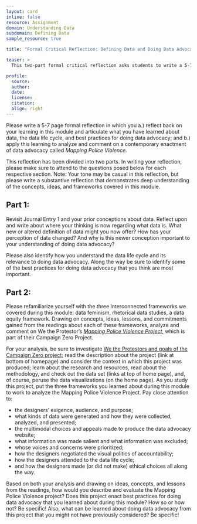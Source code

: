 ```yaml
---
layout: card
inline: false
resource: Assignment
domain: Understanding Data
subdomain: Defining Data
sample_resource: true

title: "Formal Critical Reflection: Defining Data and Doing Data Advocacy"

teaser: >
  This two-part formal critical reflection asks students to write a 5-7 page essay in which they a.) reflect back on their learning about data feminism, rhetorical data studies, and an equity framework and forward their own understandings of data, the data life cycle, and best practices for doing data advocacy; b.) apply learning to describe and analyze a data advocacy website; and c.) reflect on how this learning prepares them to do data advocacy.

profile:
  source:
  author:
  date:
  license:
  citation:
  align: right
---
```


Please write a 5-7 page formal reflection in which you a.) reflect back on your learning in this module and articulate what you have learned about data, the data life cycle, and best practices for doing data advocacy; and b.) apply this learning to analyze and comment on a contemporary enactment of data advocacy called _Mapping Police Violence._

This reflection has been divided into two parts. In writing your reflection, please make sure to attend to the questions posed below for each respective section. Note: Your tone may be casual in this reflection, but please write a substantive reflection that demonstrates deep understanding of the concepts, ideas, and frameworks covered in this module.

## Part 1:

Revisit Journal Entry 1 and your prior conceptions about data. Reflect upon and write about where your thinking is now regarding what data is. What new or altered definition of data might you now offer? How has your perception of data changed? And why is this newer conception important to your understanding of doing data advocacy?

Please also identify how you understand the data life cycle and its relevance to doing data advocacy. Along the way be sure to identify some of the best practices for doing data advocacy that you think are most important.

## Part 2:

Please refamiliarize yourself with the three interconnected frameworks we covered during this module: data feminism, rhetorical data studies, a data equity framework. Drawing on concepts, ideas, lessons, and commitments gained from the readings about each of these frameworks, analyze and comment on We the Protestor’s [_Mapping Police Violence Project,_](https://mappingpoliceviolence.org/) which is part of their Campaign Zero Project.

For your analysis, be sure to investigate [We the Protestors and goals of the Campaign Zero project;](https://campaignzero.org/about/what-we-do/) read the description about the project (link at bottom of homepage) and consider the context in which this project was produced; learn about the research and resources, read about the methodology, and check out the data set (links at top of home page), and, of course, peruse the data visualizations (on the home page). As you study this project, put the three frameworks you learned about during this module to work to analyze the Mapping Police Violence Project. Pay close attention to:

- the designers’ exigence, audience, and purpose;
- what kinds of data were generated and how they were collected, analyzed, and presented;
- the multimodal choices and appeals made to produce the data advocacy website;
- what information was made salient and what information was excluded;
- whose voices and concerns were prioritized;
- how the designers negotiated the visual politics of accountability;
- how the designers attended to the data life cycle;
- and how the designers made (or did not make) ethical choices all along the way.

Based on both your analysis and drawing on ideas, concepts, and lessons from the readings, how would you describe and evaluate the Mapping Police Violence project? Does this project enact best practices for doing data advocacy that you learned about during this module? How so or how not? Be specific! Also, what can be learned about doing data advocacy from this project that you might not have previously considered? Be specific!
